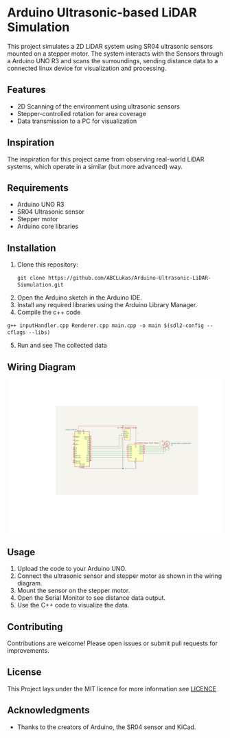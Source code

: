 # Arduino Ultrasonic-based LiDAR Simulation

This project simulates a 2D LiDAR system using SR04 ultrasonic sensors mounted on a stepper motor. The system interacts with the Sensors through a Arduino UNO R3 and scans the surroundings, sending distance data to a connected linux device for visualization and processing.

## Features

- 2D Scanning of the environment using ultrasonic sensors
- Stepper-controlled rotation for area coverage
- Data transmission to a PC for visualization

## Inspiration

The inspiration for this project came from observing real-world LiDAR systems, which operate in a similar (but more advanced) way.

## Requirements

- Arduino UNO R3
- SR04 Ultrasonic sensor
- Stepper motor
- Arduino core libraries

## Installation

1. Clone this repository:
    ```
    git clone https://github.com/ABCLukas/Arduino-Ultrasonic-LiDAR-Siumulation.git
    ```
2. Open the Arduino sketch in the Arduino IDE.
3. Install any required libraries using the Arduino Library Manager.
4. Compile the c++ code
```
g++ inputHandler.cpp Renderer.cpp main.cpp -o main $(sdl2-config --cflags --libs)
```
5. Run and see The collected data

## Wiring Diagram

![schematic](https://github.com/ABCLukas/Arduino-Ultrasonic-LiDAR-Siumulation/blob/main/images/LiDAR.png)

## Usage

1. Upload the code to your Arduino UNO.
2. Connect the ultrasonic sensor and stepper motor as shown in the wiring diagram.
3. Mount the sensor on the stepper motor.
4. Open the Serial Monitor to see distance data output.
5. Use the C++ code to visualize the data.

## Contributing

Contributions are welcome! Please open issues or submit pull requests for improvements. 

## License

This Project lays under the MIT licence for more information see [LICENCE](https://github.com/ABCLukas/Arduino-Ultrasonic-LiDAR-Siumulation/blob/main/LICENSE)

## Acknowledgments

- Thanks to the creators of Arduino, the SR04 sensor and KiCad.
